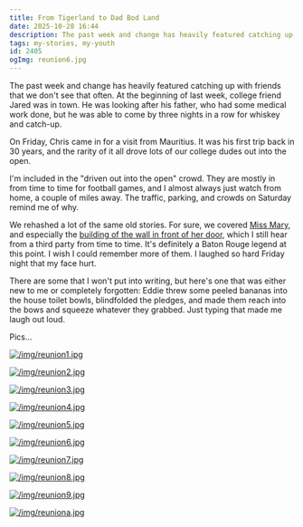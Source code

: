 ```yaml
---
title: From Tigerland to Dad Bod Land
date: 2025-10-28 16:44
description: The past week and change has heavily featured catching up with friends that we don't see that often.  At the beginning of last week, college friend Jared was in town.  He was looking after his father, who had some medical work done, but he was able to come by three nights in a row for whiskey and catch-up.
tags: my-stories, my-youth
id: 2405
ogImg: reunion6.jpg
---
```


The past week and change has heavily featured catching up with friends that we don't see that often.  At the beginning of last week, college friend Jared was in town.  He was looking after his father, who had some medical work done, but he was able to come by three nights in a row for whiskey and catch-up.

On Friday, Chris came in for a visit from Mauritius.  It was his first trip back in 30 years, and the rarity of it all drove lots of our college dudes out into the open.  

I'm included in the "driven out into the open" crowd.  They are mostly in from time to time for football games, and I almost always just watch from home, a couple of miles away.  The traffic, parking, and crowds on Saturday remind me of why.

We rehashed a lot of the same old stories.  For sure, we covered <a href="/tags/missmary">Miss Mary</a>, and especially the <a href="/blog2/miss-mary">building of the wall in front of her door</a>, which I still hear from a third party from time to time.  It's definitely a Baton Rouge legend at this point.  I wish I could remember more of them.  I laughed so hard Friday night that my face hurt.

There are some that I won't put into writing, but here's one that was either new to me or completely forgotten:  Eddie threw some peeled bananas into the house toilet bowls, blindfolded the pledges, and made them reach into the bows and squeeze whatever they grabbed.  Just typing that made me laugh out loud.

Pics...

<a class="lightview centered" href="/img/reunion1.jpg" data-lightview-caption="" data-lightview-group="group1"><img src="/img/reunion1.jpg" alt="/img/reunion1.jpg"><br><span class="caption"></span></a>

<a class="lightview centered" href="/img/reunion2.jpg" data-lightview-caption="" data-lightview-group="group1"><img src="/img/reunion2.jpg" alt="/img/reunion2.jpg"><br><span class="caption"></span></a>

<a class="lightview centered" href="/img/reunion3.jpg" data-lightview-caption="" data-lightview-group="group1"><img src="/img/reunion3.jpg" alt="/img/reunion3.jpg"><br><span class="caption"></span></a>

<a class="lightview centered" href="/img/reunion4.jpg" data-lightview-caption="" data-lightview-group="group1"><img src="/img/reunion4.jpg" alt="/img/reunion4.jpg"><br><span class="caption"></span></a>

<a class="lightview centered" href="/img/reunion5.jpg" data-lightview-caption="" data-lightview-group="group1"><img src="/img/reunion5.jpg" alt="/img/reunion5.jpg"><br><span class="caption"></span></a>

<a class="lightview centered" href="/img/reunion6.jpg" data-lightview-caption="" data-lightview-group="group1"><img src="/img/reunion6.jpg" alt="/img/reunion6.jpg"><br><span class="caption"></span></a>

<a class="lightview centered" href="/img/reunion7.jpg" data-lightview-caption="" data-lightview-group="group1"><img src="/img/reunion7.jpg" alt="/img/reunion7.jpg"><br><span class="caption"></span></a>

<a class="lightview centered" href="/img/reunion8.jpg" data-lightview-caption="" data-lightview-group="group1"><img src="/img/reunion8.jpg" alt="/img/reunion8.jpg"><br><span class="caption"></span></a>

<a class="lightview centered" href="/img/reunion9.jpg" data-lightview-caption="" data-lightview-group="group1"><img src="/img/reunion9.jpg" alt="/img/reunion9.jpg"><br><span class="caption"></span></a>

<a class="lightview centered" href="/img/reuniona.jpg" data-lightview-caption="" data-lightview-group="group1"><img src="/img/reuniona.jpg" alt="/img/reuniona.jpg"><br><span class="caption"></span></a>
